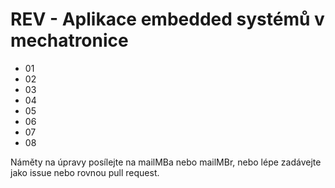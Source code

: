 # REV - Aplikace embedded systémů v mechatronice

* 01
* 02
* 03
* 04
* 05
* 06
* 07
* 08


Náměty na úpravy posílejte na mailMBa nebo mailMBr, nebo lépe zadávejte jako issue nebo rovnou pull request.


